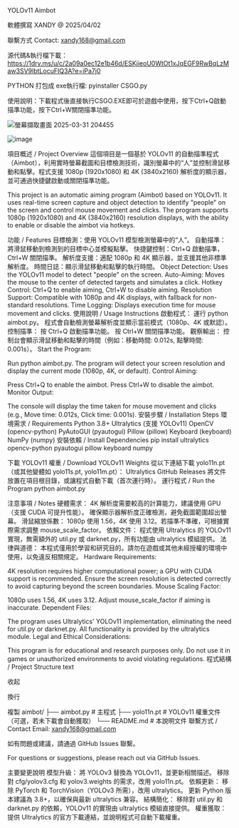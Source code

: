 YOLOv11 Aimbot

軟體撰寫 XANDY @ 2025/04/02

聯繫方式 Contact: xandy168@gmail.com 

源代碼&執行檔下載：https://1drv.ms/u/c/2a09a0ec12e1b46d/ESKjieoU0WtOt1xJqEGF9RwBqLzMaw3SV9lbtLocuFIQ3A?e=iPa7j0

PYTHON 打包成 exe執行檔: pyinstaller CSGO.py

使用說明：下載程式後直接執行CSGO.EXE即可於遊戲中使用，按下Ctrl+Q啟動描準功能，按下Ctrl+W關閉描準功能。

![螢幕擷取畫面 2025-03-31 204455](https://github.com/user-attachments/assets/1f146029-6051-4180-b9ef-27d3a18cb499)

![image](https://github.com/user-attachments/assets/40e7a0f6-41d4-48bc-96e1-6df41046a7d6)

項目概述 / Project Overview
這個項目是一個基於 YOLOv11 的自動描準程式（Aimbot），利用實時螢幕截圖和目標檢測技術，識別螢幕中的“人”並控制滑鼠移動和點擊。程式支援 1080p (1920x1080) 和 4K (3840x2160) 解析度的顯示器，並可通過快捷鍵啟動或關閉描準功能。

This project is an automatic aiming program (Aimbot) based on YOLOv11. It uses real-time screen capture and object detection to identify "people" on the screen and control mouse movement and clicks. The program supports 1080p (1920x1080) and 4K (3840x2160) resolution displays, with the ability to enable or disable the aimbot via hotkeys.

功能 / Features
目標檢測：使用 YOLOv11 模型檢測螢幕中的“人”。
自動描準：將滑鼠移動到檢測到的目標中心並模擬點擊。
快捷鍵控制：Ctrl+Q 啟動描準，Ctrl+W 關閉描準。
解析度支援：適配 1080p 和 4K 顯示器，並支援其他非標準解析度。
時間日誌：顯示滑鼠移動和點擊的執行時間。
Object Detection: Uses the YOLOv11 model to detect "people" on the screen.
Auto-Aiming: Moves the mouse to the center of detected targets and simulates a click.
Hotkey Control: Ctrl+Q to enable aiming, Ctrl+W to disable aiming.
Resolution Support: Compatible with 1080p and 4K displays, with fallback for non-standard resolutions.
Time Logging: Displays execution time for mouse movement and clicks.
使用說明 / Usage Instructions
啟動程式：
運行 python aimbot.py。
程式會自動檢測螢幕解析度並顯示當前模式（1080p、4K 或默認）。
控制描準：
按 Ctrl+Q 啟動描準功能。
按 Ctrl+W 關閉描準功能。
觀察輸出：
控制台會顯示滑鼠移動和點擊的時間（例如：移動時間: 0.012s, 點擊時間: 0.001s）。
Start the Program:

Run python aimbot.py.
The program will detect your screen resolution and display the current mode (1080p, 4K, or default).
Control Aiming:

Press Ctrl+Q to enable the aimbot.
Press Ctrl+W to disable the aimbot.
Monitor Output:

The console will display the time taken for mouse movement and clicks (e.g., Move time: 0.012s, Click time: 0.001s).
安裝步驟 / Installation Steps
環境需求 / Requirements
Python 3.8+
Ultralytics (支援 YOLOv11)
OpenCV (opencv-python)
PyAutoGUI (pyautogui)
Pillow (pillow)
Keyboard (keyboard)
NumPy (numpy)
安裝依賴 / Install Dependencies
pip install ultralytics opencv-python pyautogui pillow keyboard numpy

下載 YOLOv11 權重 / Download YOLOv11 Weights
從以下連結下載 yolo11n.pt（或其他變體如 yolo11s.pt, yolo11m.pt）：
Ultralytics GitHub Releases
將文件放置在項目根目錄，或讓程式自動下載（首次運行時）。
運行程式 / Run the Program
python aimbot.py

注意事項 / Notes
硬體需求：
4K 解析度需要較高的計算能力，建議使用 GPU（支援 CUDA 可提升性能）。
確保顯示器解析度正確檢測，避免截圖範圍超出螢幕。
滑鼠縮放係數：
1080p 使用 1.56，4K 使用 3.12。若描準不準確，可根據實際需求調整 mouse_scale_factor。
依賴文件：
程式使用 Ultralytics 的 YOLOv11 實現，無需額外的 util.py 或 darknet.py，所有功能由 ultralytics 模組提供。
法律與道德：
本程式僅用於學習和研究目的。請勿在遊戲或其他未經授權的環境中使用，以免違反相關規定。
Hardware Requirements:

4K resolution requires higher computational power; a GPU with CUDA support is recommended.
Ensure the screen resolution is detected correctly to avoid capturing beyond the screen boundaries.
Mouse Scaling Factor:

1080p uses 1.56, 4K uses 3.12. Adjust mouse_scale_factor if aiming is inaccurate.
Dependent Files:

The program uses Ultralytics' YOLOv11 implementation, eliminating the need for util.py or darknet.py. All functionality is provided by the ultralytics module.
Legal and Ethical Considerations:

This program is for educational and research purposes only. Do not use it in games or unauthorized environments to avoid violating regulations.
程式結構 / Project Structure
text

收起

換行

複製
aimbot/
├── aimbot.py         # 主程式
├── yolo11n.pt       # YOLOv11 權重文件（可選，若未下載會自動獲取）
└── README.md        # 本說明文件
聯繫方式 / Contact
Email: xandy168@gmail.com

如有問題或建議，請通過 GitHub Issues 聯繫。

For questions or suggestions, please reach out via GitHub Issues.

主要變更說明
模型升級：
將 YOLOv3 替換為 YOLOv11，並更新相關描述。
移除對 cfg/yolov3.cfg 和 yolov3.weights 的需求，改用 yolo11n.pt。
依賴更新：
移除 PyTorch 和 TorchVision（YOLOv3 所需），改用 ultralytics。
更新 Python 版本建議為 3.8+，以確保與最新 ultralytics 兼容。
結構簡化：
移除對 util.py 和 darknet.py 的依賴，YOLOv11 的實現由 ultralytics 模組直接提供。
權重獲取：
提供 Ultralytics 的官方下載連結，並說明程式可自動下載權重。
